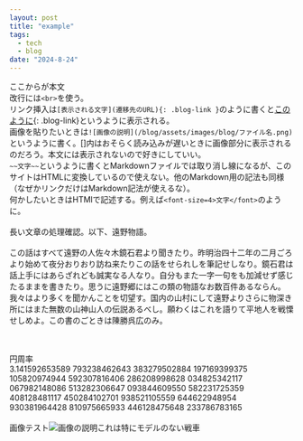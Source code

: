 ```yaml
---
layout: post
title: "example"
tags:
  - tech
  - blog
date: "2024-8-24"
---
```

ここからが本文<br>改行には`<br>`を使う。<br>リンク挿入は`[表示される文字](遷移先のURL){: .blog-link }`のように書くと[このように](https://example.com){: .blog-link}というように表示される。<br>画像を貼りたいときは`![画像の説明](/blog/assets/images/blog/ファイル名.png)`というように書く。[]内はおそらく読み込みが遅いときに画像部分に表示されるのだろう。本文には表示されないので好きにしていい。<br>`~~文字~~`というように書くとMarkdownファイルでは取り消し線になるが、このサイトはHTMLに変換しているので使えない。他のMarkdown用の記法も同様（なぜかリンクだけはMarkdown記法が使えるな）。<br>何かしたいときはHTMlで記述する。例えば`<font-size=4>文字</font>`のように。<br>
<br>長い文章の処理確認。以下、遠野物語。<br><br>
この話はすべて遠野の人佐々木鏡石君より聞きたり。昨明治四十二年の二月ごろより始めて夜分おりおり訪ね来たりこの話をせられしを筆記せしなり。鏡石君は話上手にはあらざれども誠実なる人なり。自分もまた一字一句をも加減せず感じたるままを書きたり。思うに遠野郷にはこの類の物語なお数百件あるならん。我々はより多くを聞かんことを切望す。国内の山村にして遠野よりさらに物深き所にはまた無数の山神山人の伝説あるべし。願わくはこれを語りて平地人を戦慄せしめよ。この書のごときは陳勝呉広のみ。

<!--more-->

<br><br>円周率<br>3.141592653589 793238462643 383279502884 197169399375 105820974944 592307816406 286208998628 034825342117
067982148086 513282306647 093844609550 582231725359 408128481117 450284102701 938521105559 644622948954
930381964428 810975665933 446128475648 233786783165<br><br>画像テスト![画像の説明](/blog/assets/images/blog/tank.png)これは特にモデルのない戦車
